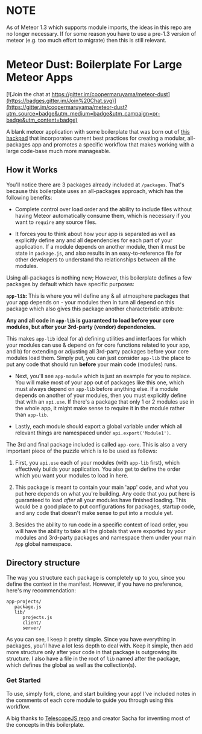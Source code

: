 # NOTE

As of Meteor 1.3 which supports module imports, the ideas in this repo are no longer necessary. If for some reason you have to use a pre-1.3 version of meteor (e.g. too much effort to migrate) then this is still relevant.

# Meteor Dust: Boilerplate For Large Meteor Apps

[![Join the chat at https://gitter.im/coopermaruyama/meteor-dust](https://badges.gitter.im/Join%20Chat.svg)](https://gitter.im/coopermaruyama/meteor-dust?utm_source=badge&utm_medium=badge&utm_campaign=pr-badge&utm_content=badge)

A blank meteor application with some boilerplate that was born out of [this 
hackpad](https://meteor.hackpad.com/Building-Large-Apps-Tips-d8PQ848nLyE) that 
incorporates current best practices for creating a modular, all-packages app
and promotes a specific workflow that makes working with a large code-base much 
more manageable.

## How it Works

You'll notice there are 3 packages already included at `/packages`. That's 
because this boilerplate uses an all-packages approach, which has the following
benefits:

* Complete control over load order and the ability to include files without
 having Meteor automatically consume them, which is necessary if you want to
`require` any source files.

* It forces you to think about how your app is separated as well as explicitly
define any and all dependencies for each part of your application. If a module
depends on another module, then it must be state in `package.js`, and also 
results in an easy-to-reference file for other developers to understand tha 
relationships between all the modules.

Using all-packages is nothing new; However, this boilerplate defines a few 
packages by default which have specific purposes:

**`app-lib`:** This is where you will define any & all atmosphere packages that
your app depends on - your modules then in turn all depend on this package which
also gives this package another characteristic attribute:

 **__Any and all code in `app-lib` is guaranteed to load before your core 
modules, but after your 3rd-party (vendor) dependencies.__**

This makes `app-lib` ideal for a) defining utilities and interfaces for which
your modules can use & depend on for core functions related to your app, and 
b) for extending or adjusting all 3rd-party packages before your core modules
load them. Simply put, you can just consider `app-lib` the place to put any
code that should run **before** your main code (modules) runs.

* Next, you'll see `app-module` which is just an example for you to replace. You 
will make most of your app out of packages like this one, which must always
depend on `app-lib` before anything else. If a module depends on another of
your modules, then you must explicitly define that with an `api.use`. If
there's a package that only 1 or 2 modules use in the whole app, it might make
sense to require it in the module rather than `app-lib`.

* Lastly, each module should export a global variable under which all relevant
things are namespaced under `api.export('Module1')`.

The 3rd and final package included is called `app-core`. This is also a very
important piece of the puzzle which is to be used as follows:

1. First, you `api.use` each of your modules (with `app-lib` first), which
effectively builds your application. You also get to define the order which
you want your modules to load in here. 

2. This package is meant to contain your main 'app' code, and what you
put here depends on what you're building. Any code that you put here is
guaranteed to load *after* all your modules have finished loading. This would
be a good place to put configurations for packages, startup code, and any
code that doesn't make sense to put into a module yet. 

3. Besides the ability to run code in a specific context of load order, you
will have the ability to take  all the globals that were exported by your
modules and 3rd-party packages and namespace them under your main `App` global
namespace. 


## Directory structure

The way you structure each package is completely up to you, since you define
the context in the manifest. However, if you have no preference, here's my
recommendation:

```
app-projects/
   package.js
   lib/
      projects.js
      client/
      server/
```

As you can see, I keep it pretty simple. Since you have everything in packages,
you'll have a lot less depth to deal with. Keep it simple, then add more
structure only after your code in that package is outgrowing its structure. I 
also have a file in the root of `lib` named after the package, which defines
the global as well as the collection(s).



### Get Started

To use, simply fork, clone, and start building your app! I've included notes
in the comments of each core module to guide you through using this workflow. 

A big thanks to [TelescopeJS repo](https://github.com/TelescopeJS/Telescope) 
and creator Sacha for inventing most of the concepts in this boilerplate.


